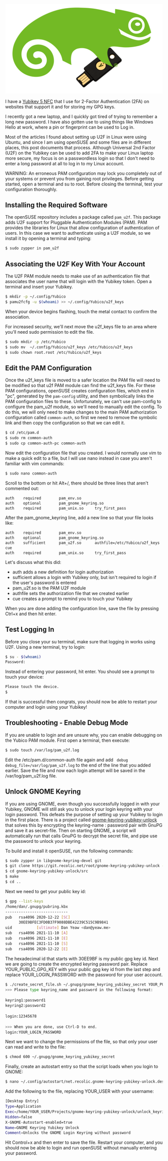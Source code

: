 <!--
.. title: openSUSE with Passwordless U2F Login
.. slug: opensuse-with-passwordless-u2f-login
.. date: 2021-01-23 16:26:49 UTC-05:00
.. tags: openSUSE, Yubikey
.. category: Linux
.. link: 
.. description: 
.. type: text
-->

<img src="/images/opensuse-yubikey.png" alt="openSUSE Geeko with Yubikey" style="max-height:400px"/>

I have a [Yubikey 5 NFC](https://www.yubico.com/products/yubikey-5-overview/)
that I use for 2-Factor Authentication (2FA) on websites that support it and for
storing my GPG keys.

I recently got a new laptop, and I quickly got tired of trying to remember a
long new password. I have also gotten use to using things like Windows Hello at
work, where a pin or fingerprint can be used to Log in.

Most of the articles I found about setting up U2F in Linux were using Ubuntu,
and since I am using openSUSE and some files are in different places, this post
documents that process. Although Universal 2nd Factor (U2F) on the Yubikey can
be used to add 2FA to make your Linux laptop more secure, my focus is on a
passwordless login so that I don't need to enter a long password at all to log
in to my Linux account.

WARNING: An erroneous PAM configuration may lock you completely out of your
systems or prevent you from gaining root privileges. Before getting started,
open a terminal and su to root. Before closing the terminal, test your
configuration thoroughly.

## Installing the Required Software

The openSUSE repository includes a package called `pam_u2f`. This package adds U2F
support for Pluggable Authentication Modules (PAM). PAM provides the libraries
for Linux that allow configuration of authentication of users. In this case we
want to authenticate using a U2F module, so we install it by opening a terminal
and typing:

```bash
$ sudo zypper in pam_u2f
```

## Associating the U2F Key With Your Account

The U2F PAM module needs to make use of an authentication file that associates
the user name that will login with the Yubikey token. Open a terminal and insert
your Yubikey.

```bash
$ mkdir -p ~/.config/Yubico
$ pamu2fcfg -u $(whoami) >> ~/.config/Yubico/u2f_keys
```
When your device begins flashing, touch the metal contact to confirm the association.

For increased security, we'll next move the u2f_keys file to an area where
you'll need sudo permission to edit the file.

```bash
$ sudo mkdir -p /etc/Yubico
$ sudo mv  ~/.config/Yubico/u2f_keys /etc/Yubico/u2f_keys
$ sudo chown root.root /etc/Yubico/u2f_keys
```

## Edit the PAM Configuration

Once the u2f_keys file is moved to a safer location the PAM file will need to be
modified so that u2f PAM module can find the u2f_keys file. For these PAM
configurations, openSUSE creates configuration files, which end in "pc", 
generated by the `pam-config` utility, and then symbolically links the PAM
configuration files to these. Unfortunately, we can't use pam-config to
configure the pam_u2f module, so we'll need to manually edit the config. To do
this, we will only need to make changes to the main PAM authorization
configuration called `common-auth`, so first we need to remove the symbolic link
and then copy the configuration so that we can edit it.

```bash
$ cd /etc/pam.d
$ sudo rm common-auth
$ sudo cp common-auth-pc common-auth
```

Now edit the configuration file that you created. I would normally use vim to
make a quick edit to a file, but I will use nano instead in case you aren't
familiar with vim commands:

```bash
$ sudo nano common-auth
```
Scroll to the bottom or hit Alt+/, there should be three lines that aren't commented out:
```
auth    required        pam_env.so
auth    optional        pam_gnome_keyring.so
auth    required        pam_unix.so     try_first_pass
```

After the pam_gnome_keyring line, add a new line so that your file looks like:

```
auth    required        pam_env.so      
auth    optional        pam_gnome_keyring.so
auth    sufficient      pam_u2f.so      authfile=/etc/Yubico/u2f_keys cue
auth    required        pam_unix.so     try_first_pass
```

Let's discuss what this did:

- auth adds a new definition for login authorization
- sufficient allows a login with Yubikey only, but isn't required to login if
  the user's password is entered
- pam_u2f.so is the PAM U2F module
- authfile sets the authorization file that we created earlier
- cue creates a prompt to remind you to touch your Yubikey

When you are done adding the configuration line, save the file by pressing
Ctrl+x and then hit enter.

## Test Logging In

Before you close your su terminal, make sure that logging in works using U2F. Using
a new terminal, try to login:
```bash
$ su - $(whoami)
Password: 
```
Instead of entering your password, hit enter. You should see a prompt to touch
your device:

```bash
Please touch the device.
$
```
If that is successful then congrats, you should now be able to restart your
computer and login using your Yubikey!

## Troubleshooting - Enable Debug Mode

If you are unable to login and are unsure why, you can enable debugging on the
Yubico PAM module. First open a terminal, then execute:

```bash
$ sudo touch /var/log/pam_u2f.log
```

Edit the /etc/pam.d/common-auth file again and add ` debug debug_file=/var/log/pam_u2f.log`
to the end of the line that you added earlier. Save the file and now each
login attempt will be saved in the /var/log/pam_u2f.log file.

## Unlock GNOME Keyring

If you are using GNOME, even though you successfully logged in with your Yubikey,
GNOME will still ask you to unlock your login keyring with your login password.
This defeats the purpose of setting up your Yubikey to login in the first place.
There is a project called
[gnome-keyring-yubikey-unlock](https://git.recolic.net/root/gnome-keyring-yubikey-unlock)
that solves this by encrypting the keyring-name : password pair with GnuPG and
save it as secret-file. Then on starting GNOME, a script will automatically run
that calls GnuPG to decrypt the secret file, and pipe use the password to unlock
your keyring.

To build and install it openSUSE, run the following commands: 

```bash
$ sudo zypper in libgnome-keyring-devel git
$ git clone https://git.recolic.net/root/gnome-keyring-yubikey-unlock --recursive
$ cd gnome-keyring-yubikey-unlock/src
$ make
$ cd ..
```

Next we need to get your public key id:
```bash
$ gpg --list-keys
/home/dan/.gnupg/pubring.kbx
----------------------------
pub   rsa4096 2020-12-22 [SC]
      30EE9BFEC3FD0B37F9088DBE42239C515C9B9841
uid           [ultimate] Dan Yeaw <dan@yeaw.me>
sub   rsa4096 2021-11-10 [A]
sub   rsa4096 2021-11-10 [E]
sub   rsa4096 2021-11-10 [S]
sub   rsa4096 2020-12-22 [E]
```

The hexadecimal id that starts with 30EE9BF is my public gpg key id. Next we are going
to create the encrypted keyring password pair. Replace YOUR_PUBLIC_GPG_KEY with your
public gpg key id from the last step and replace YOUR_LOGIN_PASSWORD with the password
for your user account.

```bash
$ ./create_secret_file.sh ~/.gnupg/gnome_keyring_yubikey_secret YOUR_PUBLIC_GPG_KEY
>>> Please type keyring_name and password in the following format:

keyring1:password1
keyring2:password2

login:12345678

>>> When you are done, use Ctrl-D to end.
login:YOUR_LOGIN_PASSWORD
```

Next we want to change the permissions of the file, so that only your user can read
and write to the file:

```bash
$ chmod 600 ~/.gnupg/gnome_keyring_yubikey_secret
```

Finally, create an autostart entry so that the script loads when you login to GNOME:

```bash
$ nano ~/.config/autostart/net.recolic.gnome-keyring-yubikey-unlock.desktop
```

Add the following to the file, replacing YOUR_USER with your username:

```bash
[Desktop Entry]
Type=Application
Exec=/home/YOUR_USER/Projects/gnome-keyring-yubikey-unlock/unlock_keyrings.sh /home/YOUR_USER/.gnupg/gnome_keyring_yubikey_secret
Hidden=false
X-GNOME-Autostart-enabled=true
Name=GNOME Keyring Yubikey Unlock
Comment=Unlocks the GNOME Login Keyring without password
```

Hit Control+x and then enter to save the file. Restart your computer, and you
should now be able to login and run openSUSE without manually entering your
password.
